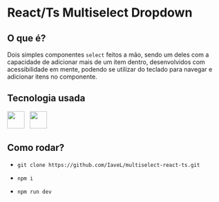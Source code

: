 # React/Ts Multiselect Dropdown

## O que é?

Dois simples componentes `select` feitos a mão, sendo um deles com a capacidade de adicionar mais de um item dentro, desenvolvidos com acessibilidade em mente, podendo se utilizar do teclado para navegar e adicionar itens no componente.

## Tecnologia usada

<img width="40px" src="https://camo.githubusercontent.com/40eaf4518d3f87343adb6a9cf90569411629aced8a87ea1fdabcf97d3c5541f8/68747470733a2f2f63646e2e73696d706c6569636f6e732e6f72672f747970657363726970742f444237303933"/> &nbsp; <img width="40px" src="https://camo.githubusercontent.com/e916e65e8c83eda999c30b818a4a330443968ea3dbfb06e739f4efdd30606e46/68747470733a2f2f63646e2e73696d706c6569636f6e732e6f72672f72656163742f444237303933"/>

## Como rodar?

- `git clone https://github.com/IaveL/multiselect-react-ts.git`

- `npm i`

- `npm run dev`

